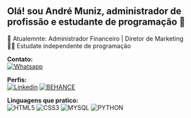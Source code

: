 ## Olá! sou André Muniz, administrador de profissão e estudante de programação 👋

🏢 Atualemnte: Administrador Financeiro | Diretor de Marketing<br>
👨‍💻 Estudate independente de programação

**Contato:**<br>
[![Whatsapp](https://img.shields.io/badge/WhatsApp-25D366?style=for-the-badge&logo=whatsapp&logoColor=white)](https://wa.me/5545998569772)

**Perfis:**<br>
[![Linkedin](https://img.shields.io/badge/LinkedIn-0077B5?style=for-the-badge&logo=linkedin&logoColor=white)](https://www.linkedin.com/in/andr%C3%A9-muniz-wronski-819029123)
[![BEHANCE](https://img.shields.io/badge/-Behance-blue?style=for-the-badge&logo=behance&logoColor=white)](https://www.behance.net/andremunizw)

**Linguagens que pratico:**<br>
![HTML5](https://img.shields.io/badge/HTML5-E34F26?style=for-the-badge&logo=html5&logoColor=white)
![CSS3](https://img.shields.io/badge/CSS3-1572B6?style=for-the-badge&logo=css3&logoColor=white)
![MYSQL](https://img.shields.io/badge/MySQL-00000F?style=for-the-badge&logo=mysql&logoColor=white)
![PYTHON](https://img.shields.io/badge/Python-3776AB?style=for-the-badge&logo=python&logoColor=white) 
<img src="https://user-images.githubusercontent.com/74038190/212284100-561aa473-3905-4a80-b561-0d28506553ee.gif" width="100%" height="8" > 

